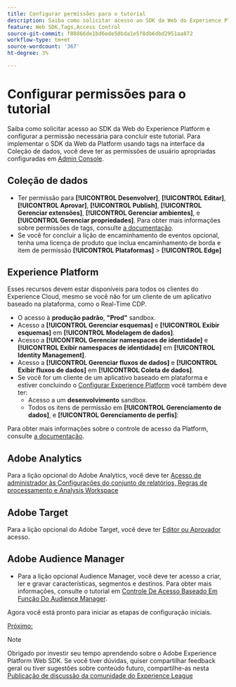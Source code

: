 ```yaml
---
title: Configurar permissões para o tutorial
description: Saiba como solicitar acesso ao SDK da Web do Experience Platform e configurar a permissão necessária para concluir o tutorial Implementar o Adobe Experience Cloud com SDK da Web.
feature: Web SDK,Tags,Access Control
source-git-commit: f08866de1bd6ede50bda1e5f8db6dbd2951aa872
workflow-type: tm+mt
source-wordcount: '367'
ht-degree: 3%

---
```


# Configurar permissões para o tutorial

Saiba como solicitar acesso ao SDK da Web do Experience Platform e configurar a permissão necessária para concluir este tutorial. Para implementar o SDK da Web da Platform usando tags na interface da Coleção de dados, você deve ter as permissões de usuário apropriadas configuradas em [Admin Console](https://adminconsole.adobe.com).

## Coleção de dados

* Ter permissão para **[!UICONTROL Desenvolver]**, **[!UICONTROL Editar]**, **[!UICONTROL Aprovar]**, **[!UICONTROL Publish]**, **[!UICONTROL Gerenciar extensões]**, **[!UICONTROL Gerenciar ambientes]**, e **[!UICONTROL Gerenciar propriedades]**. Para obter mais informações sobre permissões de tags, consulte [a documentação](https://experienceleague.adobe.com/docs/experience-platform/tags/admin/user-permissions.html).
* Se você for concluir a lição de encaminhamento de eventos opcional, tenha uma licença de produto que inclua encaminhamento de borda e item de permissão **[!UICONTROL Plataformas]** > **[!UICONTROL Edge]**

## Experience Platform

Esses recursos devem estar disponíveis para todos os clientes do Experience Cloud, mesmo se você não for um cliente de um aplicativo baseado na plataforma, como o Real-Time CDP.

* O acesso à **produção padrão**, **&quot;Prod&quot;** sandbox.
* Acesso a **[!UICONTROL Gerenciar esquemas]** e **[!UICONTROL Exibir esquemas]** em **[!UICONTROL Modelagem de dados]**.
* Acesso a **[!UICONTROL Gerenciar namespaces de identidade]** e **[!UICONTROL Exibir namespaces de identidade]** em **[!UICONTROL Identity Management]**.
* Acesso a **[!UICONTROL Gerenciar fluxos de dados]** e **[!UICONTROL Exibir fluxos de dados]** em **[!UICONTROL Coleta de dados]**.
* Se você for um cliente de um aplicativo baseado em plataforma e estiver concluindo o [Configurar Experience Platform](setup-experience-platform.md) você também deve ter:
   * Acesso a um **desenvolvimento** sandbox.
   * Todos os itens de permissão em **[!UICONTROL Gerenciamento de dados]**, e **[!UICONTROL Gerenciamento de perfis]**:


Para obter mais informações sobre o controle de acesso da Platform, consulte [a documentação](https://experienceleague.adobe.com/docs/experience-platform/access-control/home.html?lang=pt-BR).

## Adobe Analytics

Para a lição opcional do Adobe Analytics, você deve ter [Acesso de administrador às Configurações do conjunto de relatórios, Regras de processamento e Analysis Workspace](https://experienceleague.adobe.com/docs/analytics/admin/admin-console/home.html?lang=pt-BR)

## Adobe Target

Para a lição opcional do Adobe Target, você deve ter [Editor ou Aprovador](https://experienceleague.adobe.com/docs/target/using/administer/manage-users/enterprise/properties-overview.html#section_8C425E43E5DD4111BBFC734A2B7ABC80) acesso.

## Adobe Audience Manager

* Para a lição opcional Audience Manager, você deve ter acesso a criar, ler e gravar características, segmentos e destinos. Para obter mais informações, consulte o tutorial em [Controle De Acesso Baseado Em Função Do Audience Manager](https://experienceleague.adobe.com/docs/audience-manager-learn/tutorials/setup-and-admin/user-management/setting-permissions-with-role-based-access-control.html?lang=en).

Agora você está pronto para iniciar as etapas de configuração iniciais.

[Próximo: ](configure-schemas.md)

>[!NOTE]
>
>Obrigado por investir seu tempo aprendendo sobre o Adobe Experience Platform Web SDK. Se você tiver dúvidas, quiser compartilhar feedback geral ou tiver sugestões sobre conteúdo futuro, compartilhe-as nesta [Publicação de discussão da comunidade do Experience League](https://experienceleaguecommunities.adobe.com/t5/adobe-experience-platform-launch/tutorial-discussion-implement-adobe-experience-cloud-with-web/td-p/444996)
